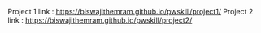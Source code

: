 Project 1 link : https://biswajithemram.github.io/pwskill/project1/
Project 2 link : https://biswajithemram.github.io/pwskill/project2/





